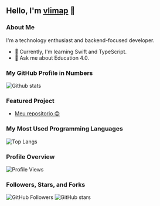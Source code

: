 ## Hello, I'm [vlimap](https://github.com/vlimap) 👋

### About Me

I'm a technology enthusiast and backend-focused developer.

- 🌱 Currently, I'm learning Swift and TypeScript.
- 💬 Ask me about Education 4.0.

### My GitHub Profile in Numbers

![Github stats](https://github-readme-stats.vercel.app/api?username=vlimap&show_icons=true)

### Featured Project

- [Meu repositorio 😊](https://github.com/vlimap/)

### My Most Used Programming Languages

![Top Langs](https://github-readme-stats.vercel.app/api/top-langs/?username=vlimap&layout=compact)

### Profile Overview

![Profile Views](https://komarev.com/ghpvc/?username=vlimap)

### Followers, Stars, and Forks

![GitHub Followers](https://img.shields.io/github/followers/vlimap?style=social)
![GitHub stars](https://img.shields.io/github/stars/vlimap?style=social)
